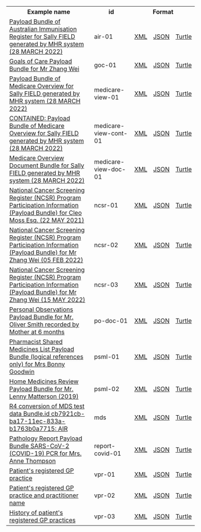 <table class="list" width="100%">            
   <tr>
     <th>Example name</th>
     <th>id</th>
     <th colspan="3">Format</th>
   </tr>
   <tr>
      <td><a href="Bundle-air-01.html">Payload Bundle of Australian Immunisation Register for Sally FIELD generated by MHR system (28 MARCH 2022)</a></td>
      <td>air-01</td>
      <td><a href="Bundle-air-01.xml.html">XML</a></td>
      <td><a href="Bundle-air-01.json.html">JSON</a></td>
      <td><a href="Bundle-air-01.ttl.html">Turtle</a></td>
   </tr>
   <tr>
      <td><a href="Bundle-goc-01.html">Goals of Care Payload Bundle for Mr Zhang Wei</a></td>
      <td>goc-01</td>
      <td><a href="Bundle-goc-01.xml.html">XML</a></td>
      <td><a href="Bundle-goc-01.json.html">JSON</a></td>
      <td><a href="Bundle-goc-01.ttl.html">Turtle</a></td>
   </tr>
   <tr>
      <td><a href="Bundle-medicare-view-01.html">Payload Bundle of Medicare Overview for Sally FIELD generated by MHR system (28 MARCH 2022)</a></td>
      <td>medicare-view-01</td>
      <td><a href="Bundle-medicare-view-01.xml.html">XML</a></td>
      <td><a href="Bundle-medicare-view-01.json.html">JSON</a></td>
      <td><a href="Bundle-medicare-view-01.ttl.html">Turtle</a></td>
   </tr>
   <tr>
      <td><a href="Bundle-medicare-view-cont-01.html">CONTAINED: Payload Bundle of Medicare Overview for Sally FIELD generated by MHR system (28 MARCH 2022)</a></td>
      <td>medicare-view-cont-01</td>
      <td><a href="Bundle-medicare-view-cont-01.xml.html">XML</a></td>
      <td><a href="Bundle-medicare-view-cont-01.json.html">JSON</a></td>
      <td><a href="Bundle-medicare-view-cont-01.ttl.html">Turtle</a></td>
   </tr>
    <tr>
      <td><a href="Bundle-medicare-view-doc-01.html">Medicare Overview Document Bundle for Sally FIELD generated by MHR system (28 MARCH 2022)</a></td>
      <td>medicare-view-doc-01</td>
      <td><a href="Bundle-medicare-view-doc-01.xml.html">XML</a></td>
      <td><a href="Bundle-medicare-view-doc-01.json.html">JSON</a></td>
      <td><a href="Bundle-medicare-view-doc-01.ttl.html">Turtle</a></td>
   </tr>
   <tr>
      <td><a href="Bundle-ncsr-01.html">National Cancer Screening Register (NCSR) Program Participation Information (Payload Bundle) for Cleo Moss Esq. (22 MAY 2021)</a></td>
      <td>ncsr-01</td>
      <td><a href="Bundle-ncsr-01.xml.html">XML</a></td>
      <td><a href="Bundle-ncsr-01.json.html">JSON</a></td>
      <td><a href="Bundle-ncsr-01.ttl.html">Turtle</a></td>
   </tr>
   <tr>
      <td><a href="Bundle-ncsr-02.html">National Cancer Screening Register (NCSR) Program Participation Information (Payload Bundle) for Mr Zhang Wei (05 FEB 2022)</a></td>
      <td>ncsr-02</td>
      <td><a href="Bundle-ncsr-02.xml.html">XML</a></td>
      <td><a href="Bundle-ncsr-02.json.html">JSON</a></td>
      <td><a href="Bundle-ncsr-02.ttl.html">Turtle</a></td>
   </tr>
   <tr>
      <td><a href="Bundle-ncsr-03.html">National Cancer Screening Register (NCSR) Program Participation Information (Payload Bundle) for Mr Zhang Wei (15 MAY 2022)</a></td>
      <td>ncsr-03</td>
      <td><a href="Bundle-ncsr-03.xml.html">XML</a></td>
      <td><a href="Bundle-ncsr-03.json.html">JSON</a></td>
      <td><a href="Bundle-ncsr-03.ttl.html">Turtle</a></td>
   </tr>
   <tr>
      <td><a href="Bundle-po-doc-01.html">Personal Observations Payload Bundle for Mr. Oliver Smith recorded by Mother at 6 months</a></td>
      <td>po-doc-01</td>
      <td><a href="Bundle-po-doc-01.xml.html">XML</a></td>
      <td><a href="Bundle-po-doc-01.json.html">JSON</a></td>
      <td><a href="Bundle-po-doc-01.ttl.html">Turtle</a></td>
   </tr>
   <tr>
      <td><a href="Bundle-psml-01.html">Pharmacist Shared Medicines List Payload Bundle (logical references only) for Mrs Bonny Goodwin</a></td>
      <td>psml-01</td>
      <td><a href="Bundle-psml-01.xml.html">XML</a></td>
      <td><a href="Bundle-psml-01.json.html">JSON</a></td>
      <td><a href="Bundle-psml-01.ttl.html">Turtle</a></td>
   </tr>
   <tr>
      <td><a href="Bundle-psml-02.html">Home Medicines Review Payload Bundle for Mr. Lenny Matterson (2019)</a></td>
      <td>psml-02</td>
      <td><a href="Bundle-psml-02.xml.html">XML</a></td>
      <td><a href="Bundle-psml-02.json.html">JSON</a></td>
      <td><a href="Bundle-psml-02.ttl.html">Turtle</a></td>
   </tr>
   <tr>
      <td><a href="Bundle-mds.html">R4 conversion of MDS test data Bundle.id cb7921cb-ba17-11ec-833a-b1763b0a7715: AIR</a></td>
      <td>mds</td>
      <td><a href="Bundle-mds.xml.html">XML</a></td>
      <td><a href="Bundle-mds.json.html">JSON</a></td>
      <td><a href="Bundle-mds.ttl.html">Turtle</a></td>
   </tr>
   <tr>
      <td><a href="Bundle-report-covid-01.html">Pathology Report Payload Bundle SARS-CoV-2 (COVID-19) PCR for Mrs. Anne Thompson</a></td>
      <td>report-covid-01</td>
      <td><a href="Bundle-report-covid-01.xml.html">XML</a></td>
      <td><a href="Bundle-report-covid-01.json.html">JSON</a></td>
      <td><a href="Bundle-report-covid-01.ttl.html">Turtle</a></td>
   </tr>
   <tr>
      <td><a href="Bundle-vpr-01.html">Patient's registered GP practice</a></td>
      <td>vpr-01</td>
      <td><a href="Bundle-vpr-01.xml.html">XML</a></td>
      <td><a href="Bundle-vpr-01.json.html">JSON</a></td>
      <td><a href="Bundle-vpr-01.ttl.html">Turtle</a></td>
   </tr>
   <tr>
      <td><a href="Bundle-vpr-02.html">Patient's registered GP practice and practitioner name</a></td>
      <td>vpr-02</td>
      <td><a href="Bundle-vpr-02.xml.html">XML</a></td>
      <td><a href="Bundle-vpr-02.json.html">JSON</a></td>
      <td><a href="Bundle-vpr-02.ttl.html">Turtle</a></td>
   </tr>
   <tr>
      <td><a href="Bundle-vpr-03.html">History of patient's registered GP practices</a></td>
      <td>vpr-03</td>
      <td><a href="Bundle-vpr-03.xml.html">XML</a></td>
      <td><a href="Bundle-vpr-03.json.html">JSON</a></td>
      <td><a href="Bundle-vpr-03.ttl.html">Turtle</a></td>
   </tr>
</table>